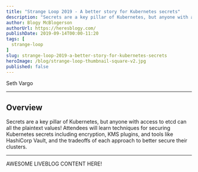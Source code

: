 ```yaml
---
title: "Strange Loop 2019 - A better story for Kubernetes secrets"
description: "Secrets are a key pillar of Kubernetes, but anyone with access to etcd can all the plaintext values! Attendees will learn techniques for securing Kubernetes secrets including encryption, KMS plugins, and tools like HashiCorp Vault, and the tradeoffs of each approach to better secure their clusters."
author: Blogy McBlogerson
authorUrl: https://heresblogy.com/
publishDate: 2019-09-14T00:00-11:20
tags: [
  strange-loop
]
slug: strange-loop-2019-a-better-story-for-kubernetes-secrets
heroImage: /blog/strange-loop-thumbnail-square-v2.jpg
published: false
---
```


<div class="container p-0 liveblog-presenters">
  <div class="row m-0">
      <p class=" mr-12 m-0">
        <span class="liveblog-presenters__name">Seth Vargo</span>
        <a href="https://twitter.com/sethvargo" target="_blank" title="Twitter"><i class="fa fa-twitter pr-2"></i></a>
        <a href="https://github.com/sethvargo" target="_blank" title="GitHub"><i class="fa fa-github pr-2"></i></a>
        <a href="https://www.sethvargo.com/" target="_blank" title="Speaker's site"><i class="fa fa-globe pr-2"></i></a>
      </p>
  </div>
</div>

---

## Overview

Secrets are a key pillar of Kubernetes, but anyone with access to etcd can all the plaintext values! Attendees will learn techniques for securing Kubernetes secrets including encryption, KMS plugins, and tools like HashiCorp Vault, and the tradeoffs of each approach to better secure their clusters.

---

AWESOME LIVEBLOG CONTENT HERE!

<!-- Note on images
  Images (e.g. my_image.jpg) should be put in the `website/static/blog/strange-loop-2019` directory, with the path to the image in your post being `/blog/strange-loop-2019/my_image.jpg`. If you'd rather host the images somewhere else for ease of use, that's fine too.

  Please also try to keep your images to a reasonable size by:
    - Using JPEG compression, unless image is mostly solid color 
    - JPEG compression set between 60%-80%
    - Resizing the image to be no wider then 750px
    - If PNG, use a tool like ImageOptim (https://imageoptim.com/mac) to optimize the file size

  I suggest re-sizing and compressing all the images in one batch as a last step.
-->  
